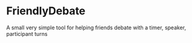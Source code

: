 # FriendlyDebate
A small very simple tool for helping friends debate with a timer, speaker, participant turns
